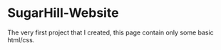 # SugarHill-Website
The very first project that I created, this page contain only some basic html/css.

